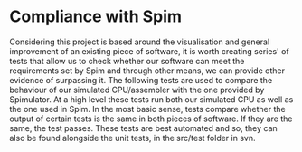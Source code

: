 # Compliance with Spim #

Considering this project is based around the visualisation and general improvement of an existing piece of software, it is worth creating series' of tests that allow us to check whether our software can meet the requirements set by Spim and through other means, we can provide other evidence of surpassing it. The following tests are used to compare the behaviour of our simulated CPU/assembler with the one provided by Spimulator. At a high level these tests run both our simulated CPU as well as the one used in Spim. In the most basic sense, tests compare whether the output of certain tests is the same in both pieces of software. If they are the same, the test passes. These tests are best automated and so, they can also be found alongside the unit tests, in the src/test folder in svn.
